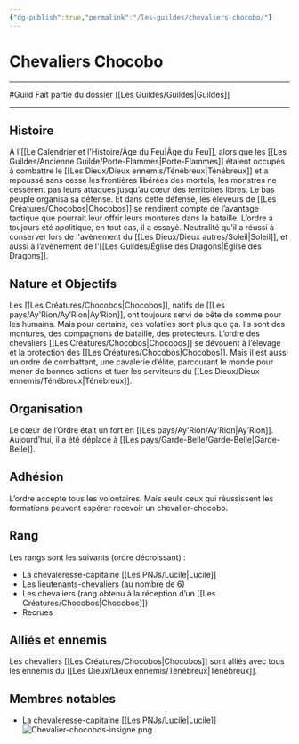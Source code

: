 ```yaml
---
{"dg-publish":true,"permalink":"/les-guildes/chevaliers-chocobo/"}
---
```


# Chevaliers Chocobo
---
#Guild 
Fait partie du dossier [[Les Guildes/Guildes\|Guildes]]

-------
## Histoire
À l’[[Le Calendrier et l'Histoire/Âge du Feu\|Âge du Feu]], alors que les [[Les Guildes/Ancienne Guilde/Porte-Flammes\|Porte-Flammes]] étaient occupés à combattre le [[Les Dieux/Dieux ennemis/Ténébreux\|Ténébreux]] et a repoussé sans cesse les frontières libérées des mortels, les monstres ne cessèrent pas leurs attaques jusqu’au cœur des territoires libres. Le bas peuple organisa sa défense. Et dans cette défense, les éleveurs de [[Les Créatures/Chocobos\|Chocobos]] se rendirent compte de l’avantage tactique que pourrait leur offrir leurs montures dans la bataille.
L’ordre a toujours été apolitique, en tout cas, il a essayé. Neutralité qu’il a réussi à conserver lors de l'avènement du [[Les Dieux/Dieux autres/Soleil\|Soleil]], et aussi à l’avènement de l'[[Les Guildes/Église des Dragons\|Église des Dragons]].
## Nature et Objectifs
Les [[Les Créatures/Chocobos\|Chocobos]], natifs de [[Les pays/Ay'Rion/Ay’Rion\|Ay’Rion]], ont toujours servi de bête de somme pour les humains.
Mais pour certains, ces volatiles sont plus que ça. Ils sont des montures, des compagnons de bataille, des protecteurs.
L’ordre des chevaliers [[Les Créatures/Chocobos\|Chocobos]] se dévouent à l’élevage et la protection des [[Les Créatures/Chocobos\|Chocobos]]. Mais il est aussi un ordre de combattant, une cavalerie d’élite, parcourant le monde pour mener de bonnes actions et tuer les serviteurs du [[Les Dieux/Dieux ennemis/Ténébreux\|Ténébreux]].
## Organisation
Le cœur de l’Ordre était un fort en [[Les pays/Ay'Rion/Ay’Rion\|Ay’Rion]]. Aujourd’hui, il a été déplacé à [[Les pays/Garde-Belle/Garde-Belle\|Garde-Belle]].
## Adhésion
L’ordre accepte tous les volontaires. Mais seuls ceux qui réussissent les formations peuvent espérer recevoir un chevalier-chocobo.
## Rang
Les rangs sont les suivants (ordre décroissant) :
- La chevaleresse-capitaine [[Les PNJs/Lucile\|Lucile]]
- Les lieutenants-chevaliers (au nombre de 6)
- Les chevaliers (rang obtenu à la réception d’un [[Les Créatures/Chocobos\|Chocobos]])
- Recrues
## Alliés et ennemis
Les chevaliers [[Les Créatures/Chocobos\|Chocobos]] sont alliés avec tous les ennemis du [[Les Dieux/Dieux ennemis/Ténébreux\|Ténébreux]].
## Membres notables
-  La chevaleresse-capitaine [[Les PNJs/Lucile\|Lucile]]
![Chevalier-chocobos-insigne.png](/img/user/_Images/_Guilde/Chevalier-chocobos-insigne.png)